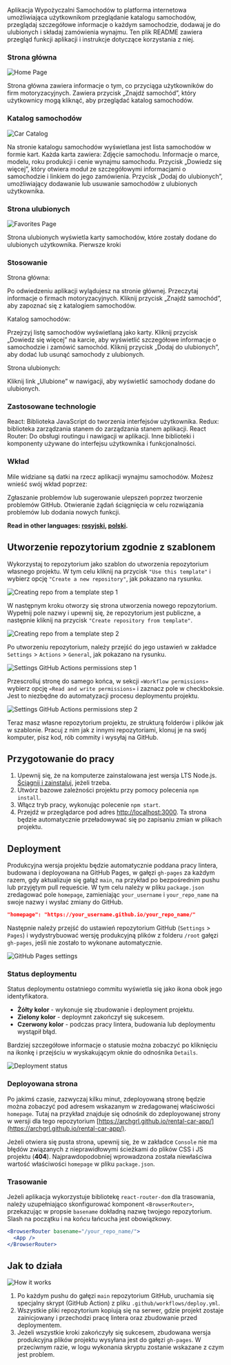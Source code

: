 Aplikacja Wypożyczalni Samochodów to platforma internetowa umożliwiająca użytkownikom przeglądanie katalogu samochodów,
przeglądaj szczegółowe informacje o każdym samochodzie, dodawaj je do ulubionych i składaj zamówienia wynajmu.
Ten plik README zawiera przegląd funkcji aplikacji i instrukcje dotyczące korzystania z niej.

### Strona główna

![Home Page](./assets/home-page.png)

Strona główna zawiera informacje o tym, co przyciąga użytkowników do firm motoryzacyjnych.
Zawiera przycisk „Znajdź samochód”, który użytkownicy mogą kliknąć, aby przeglądać katalog samochodów.

### Katalog samochodów

![Car Catalog](./assets/car-catalog.png)

Na stronie katalogu samochodów wyświetlana jest lista samochodów w formie kart.
Każda karta zawiera:
Zdjęcie samochodu.
Informacje o marce, modelu, roku produkcji i cenie wynajmu samochodu.
Przycisk „Dowiedz się więcej”, który otwiera moduł ze szczegółowymi informacjami o samochodzie i linkiem do jego zamówienia.
Przycisk „Dodaj do ulubionych”, umożliwiający dodawanie lub usuwanie samochodów z ulubionych użytkownika.

### Strona ulubionych

![Favorites Page](./assets/favorites-page.png)

Strona ulubionych wyświetla karty samochodów, które zostały dodane do ulubionych użytkownika.
Pierwsze kroki

### Stosowanie

Strona główna:

Po odwiedzeniu aplikacji wylądujesz na stronie głównej.
Przeczytaj informacje o firmach motoryzacyjnych.
Kliknij przycisk „Znajdź samochód”, aby zapoznać się z katalogiem samochodów.

Katalog samochodów:

Przejrzyj listę samochodów wyświetlaną jako karty.
Kliknij przycisk „Dowiedz się więcej” na karcie, aby wyświetlić szczegółowe informacje o samochodzie i zamówić samochód.
Kliknij przycisk „Dodaj do ulubionych”, aby dodać lub usunąć samochody z ulubionych.

Strona ulubionych:

Kliknij link „Ulubione” w nawigacji, aby wyświetlić samochody dodane do ulubionych.

### Zastosowane technologie

React: Biblioteka JavaScript do tworzenia interfejsów użytkownika.
Redux: biblioteka zarządzania stanem do zarządzania stanem aplikacji.
React Router: Do obsługi routingu i nawigacji w aplikacji.
Inne biblioteki i komponenty używane do interfejsu użytkownika i funkcjonalności.

### Wkład

Mile widziane są datki na rzecz aplikacji wynajmu samochodów. Możesz wnieść swój wkład poprzez:

Zgłaszanie problemów lub sugerowanie ulepszeń poprzez tworzenie problemów GitHub.
Otwieranie żądań ściągnięcia w celu rozwiązania problemów lub dodania nowych funkcji.

**Read in other languages: [rosyjski](README.md), [polski](README.pl.md).**

## Utworzenie repozytorium zgodnie z szablonem

Wykorzystaj to repozytorium jako szablon do utworzenia
repozytorium własnego projektu. W tym celu kliknij na przycisk
`"Use this template"` i wybierz opcję `"Create a new repository"`, jak pokazano
na rysunku.

![Creating repo from a template step 1](./assets/template-step-1.png)

W następnym kroku otworzy się strona utworzenia nowego repozytorium. Wypełnij
pole nazwy i upewnij się, że repozytorium jest publiczne, a następnie kliknij na
przycisk `"Create repository from template"`.

![Creating repo from a template step 2](./assets/template-step-2.png)

Po utworzeniu repozytorium, należy przejść do jego ustawień w zakładce `Settings` > `Actions` > `General`, jak pokazano na rysunku.

![Settings GitHub Actions permissions step 1](./assets/gh-actions-perm-1.png)

Przescrolluj stronę do samego końca, w sekcji `«Workflow permissions»` wybierz opcję `«Read and write permissions»` i zaznacz pole w checkboksie. Jest to niezbędne do automatyzacji procesu deploymentu projektu.

![Settings GitHub Actions permissions step 2](./assets/gh-actions-perm-2.png)

Teraz masz własne repozytorium projektu, ze strukturą folderów i plików jak w
szablonie. Pracuj z nim jak z innymi repozytoriami, klonuj je na swój komputer,
pisz kod, rób commity i wysyłaj na GitHub.

## Przygotowanie do pracy

1. Upewnij się, że na komputerze zainstalowana jest wersja LTS Node.js.
   [Ściągnij i zainstaluj](https://nodejs.org/en/), jeżeli trzeba.
2. Utwórz bazowe zależności projektu przy pomocy polecenia `npm install`.
3. Włącz tryb pracy, wykonując polecenie `npm start`.
4. Przejdź w przeglądarce pod adres
   [http://localhost:3000](http://localhost:3000). Ta strona będzie
   automatycznie przeładowywać się po zapisaniu zmian w plikach projektu.

## Deployment

Produkcyjna wersja projektu będzie automatycznie poddana pracy lintera, budowana
i deployowana na GitHub Pages, w gałęzi `gh-pages` za każdym razem, gdy
aktualizuje się gałąź `main`, na przykład po bezpośrednim pushu lub przyjętym
pull requeście. W tym celu należy w pliku `package.json` zredagować pole
`homepage`, zamieniając `your_username` i `your_repo_name` na swoje nazwy i
wysłać zmiany do GitHub.

```json
"homepage": "https://your_username.github.io/your_repo_name/"
```

Następnie należy przejść do ustawień repozytorium GitHub (`Settings` > `Pages`)
i wydystrybuować wersję produkcyjną plików z folderu `/root` gałęzi `gh-pages`,
jeśli nie zostało to wykonane automatycznie.

![GitHub Pages settings](./assets/repo-settings.png)

### Status deploymentu

Status deploymentu ostatniego commitu wyświetla się jako ikona obok jego
identyfikatora.

- **Żółty kolor** - wykonuje się zbudowanie i deployment projektu.
- **Zielony kolor** - deploymnt zakończył się sukcesem.
- **Czerwony kolor** - podczas pracy lintera, budowania lub deploymentu wystąpił
  błąd.

Bardziej szczegółowe informacje o statusie można zobaczyć po kliknięciu na
ikonkę i przejściu w wyskakującym oknie do odnośnika `Details`.

![Deployment status](./assets/deploy-status.png)

### Deployowana strona

Po jakimś czasie, zazwyczaj kilku minut, zdeployowaną stronę będzie można
zobaczyć pod adresem wskazanym w zredagowanej właściwości `homepage`. Tutaj na
przykład znajduje się odnośnik do zdeployowanej strony w wersji dla tego
repozytorium
[https://archgrl.github.io/rental-car-app/](https://archgrl.github.io/rental-car-app/).

Jeżeli otwiera się pusta strona, upewnij się, że w zakładce `Console` nie ma
błędów związanych z nieprawidłowymi ścieżkami do plików CSS i JS projektu
(**404**). Najprawdopodobniej wprowadzona została niewłaściwa wartość
właściwości `homepage` w pliku `package.json`.

### Trasowanie

Jeżeli aplikacja wykorzystuje bibliotekę `react-router-dom` dla trasowania,
należy uzupełniająco skonfigurować komponent `<BrowserRouter>`, przekazując w
propsie `basename` dokładną nazwę twojego repozytorium. Slash na początku i na
końcu łańcucha jest obowiązkowy.

```jsx
<BrowserRouter basename="/your_repo_name/">
  <App />
</BrowserRouter>
```

## Jak to działa

![How it works](./assets/how-it-works.png)

1. Po każdym pushu do gałęzi `main` repozytorium GitHub, uruchamia się specjalny
   skrypt (GitHub Action) z pliku `.github/workflows/deploy.yml`.
2. Wszystkie pliki repozytorium kopiują się na serwer, gdzie projekt zostaje
   zainicjowany i przechodzi pracę lintera oraz zbudowanie przed deploymentem.
3. Jeżeli wszystkie kroki zakończyły się sukcesem, zbudowana wersja produkcyjna
   plików projektu wysyłana jest do gałęzi `gh-pages`. W przeciwnym razie, w
   logu wykonania skryptu zostanie wskazane z czym jest problem.